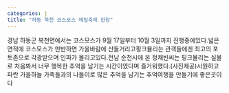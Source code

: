 ```yaml
---
categories: j
title: "하동 북천 코스모스 메밀축제 한창"
---
```

경남 하동군 북천면에서는 코스모스가 9월 17일부터 10월 3일까지 진행중에있다.넓은 면적에 코스모스가 만반하면 가을바람에 산들거리고핑크뮬리는 관객들에겐 최고의 포토존으로 각광받으며 인파가 몰리고있다.전남 순천시에 온 정채빈씨는 핑크뮬리는 실물로 처음봐서 너무 행복한 추억을 남기는 시간이였다며 즐거워했다.(사진제공)시원하고 파란 가을하늘 가족들과의 나들이로 많은 추억을 남기는 추억여행을 만들기에 좋은곳이다